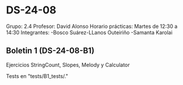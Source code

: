 # DS-24-08

Grupo: 2.4
Profesor: David Alonso
Horario prácticas: Martes de 12:30 a 14:30
Integrantes: 
 -Bosco Suárez-LLanos Outeiriño
 -Samanta Karolai
 
 ## Boletin 1  (DS-24-08-B1)
 
 Ejercicios StringCount, Slopes, Melody y Calculator
 
 Tests en "tests/B1_tests/."
 
 
